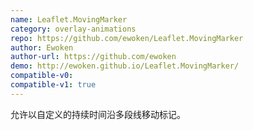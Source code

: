 ```yaml
---
name: Leaflet.MovingMarker
category: overlay-animations
repo: https://github.com/ewoken/Leaflet.MovingMarker
author: Ewoken
author-url: https://github.com/ewoken
demo: http://ewoken.github.io/Leaflet.MovingMarker/
compatible-v0:
compatible-v1: true
---
```


允许以自定义的持续时间沿多段线移动标记。
